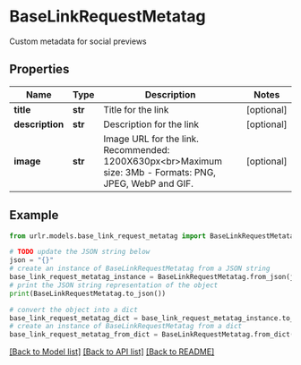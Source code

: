 # BaseLinkRequestMetatag

Custom metadata for social previews

## Properties

Name | Type | Description | Notes
------------ | ------------- | ------------- | -------------
**title** | **str** | Title for the link | [optional] 
**description** | **str** | Description for the link | [optional] 
**image** | **str** | Image URL for the link. Recommended: 1200X630px&lt;br&gt;Maximum size: 3Mb - Formats: PNG, JPEG, WebP and GIF. | [optional] 

## Example

```python
from urlr.models.base_link_request_metatag import BaseLinkRequestMetatag

# TODO update the JSON string below
json = "{}"
# create an instance of BaseLinkRequestMetatag from a JSON string
base_link_request_metatag_instance = BaseLinkRequestMetatag.from_json(json)
# print the JSON string representation of the object
print(BaseLinkRequestMetatag.to_json())

# convert the object into a dict
base_link_request_metatag_dict = base_link_request_metatag_instance.to_dict()
# create an instance of BaseLinkRequestMetatag from a dict
base_link_request_metatag_from_dict = BaseLinkRequestMetatag.from_dict(base_link_request_metatag_dict)
```
[[Back to Model list]](../README.md#documentation-for-models) [[Back to API list]](../README.md#documentation-for-api-endpoints) [[Back to README]](../README.md)


